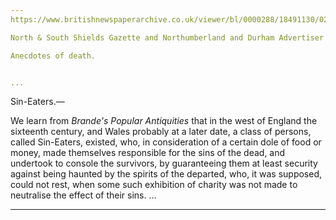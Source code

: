 ```yaml
---
https://www.britishnewspaperarchive.co.uk/viewer/bl/0000288/18491130/024/0002

North & South Shields Gazette and Northumberland and Durham Advertiser - Friday 30 November 1849

Anecdotes of death. 


... 
```


Sin-Eaters.—

We learn from *Brande's Popular Antiquities* that in the west of England the sixteenth century, and Wales probably at a later date, a class of persons, called Sin-Eaters, existed, who, in consideration of a certain dole of food or money, made themselves responsible for the sins of the dead, and undertook to console the survivors, by guaranteeing them at least security against being haunted by the spirits of the departed, who, it was supposed, could not rest, when some such exhibition of charity was not made to neutralise the effect of their sins. 
...


---



